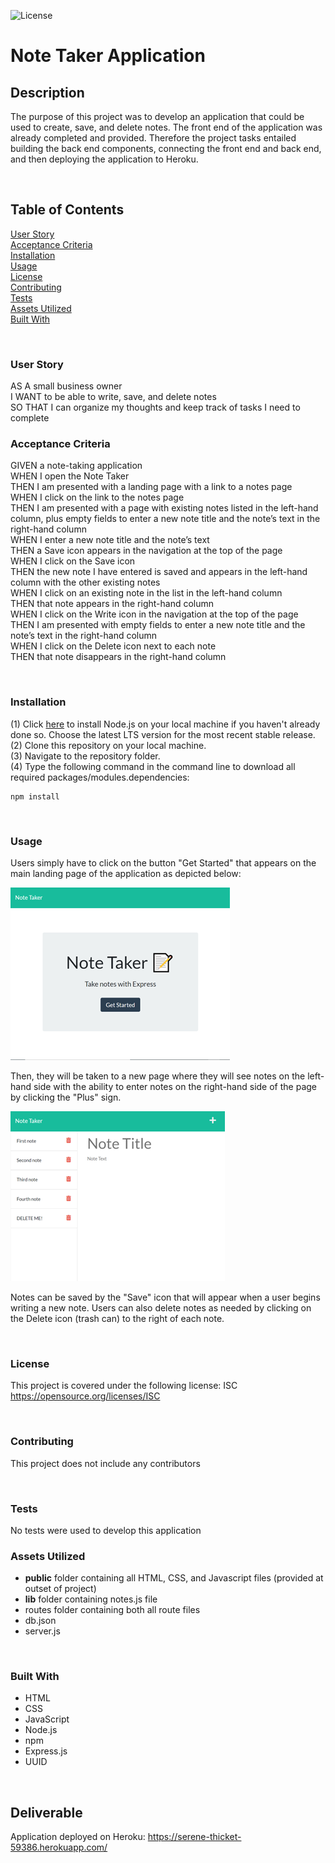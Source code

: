 ![License](https://img.shields.io/badge/License-ISC-ff69b4)

# **Note Taker Application**

## **Description**
The purpose of this project was to develop an application that could be used to create, save, and delete notes. The front end of the application was already completed and provided. Therefore the project tasks entailed building the back end components, connecting the front end and back end, and then deploying the application to Heroku.

<br>

## **Table of Contents**
[User Story](#user-story)<br>
[Acceptance Criteria](#acceptance-criteria)<br>
[Installation](#installation)<br>
[Usage](#usage)<br>
[License](#license)<br>
[Contributing](#contributing)<br>
[Tests](#tests)<br>
[Assets Utilized](#assets-utilized)<br>
[Built With](#built-with)<br>

<br>

### **User Story**
AS A small business owner<br>
I WANT to be able to write, save, and delete notes<br>
SO THAT I can organize my thoughts and keep track of tasks I need to complete<br>

### **Acceptance Criteria**
GIVEN a note-taking application<br>
WHEN I open the Note Taker<br>
THEN I am presented with a landing page with a link to a notes page<br>
WHEN I click on the link to the notes page<br>
THEN I am presented with a page with existing notes listed in the left-hand column, plus empty fields to enter a new note title and the note’s text in the right-hand column<br>
WHEN I enter a new note title and the note’s text<br>
THEN a Save icon appears in the navigation at the top of the page<br>
WHEN I click on the Save icon<br>
THEN the new note I have entered is saved and appears in the left-hand column with the other existing notes<br>
WHEN I click on an existing note in the list in the left-hand column<br>
THEN that note appears in the right-hand column<br>
WHEN I click on the Write icon in the navigation at the top of the page<br>
THEN I am presented with empty fields to enter a new note title and the note’s text in the right-hand column<br>
WHEN I click on the Delete icon next to each note<br>
THEN that note disappears in the right-hand column<br>

<br>

### **Installation**
(1) Click [here](https://nodejs.org/en/) to install Node.js on your local machine if you haven't already done so. Choose the latest LTS version for the most recent stable release.<br> 
(2) Clone this repository on your local machine.<br>
(3) Navigate to the repository folder.<br>
(4) Type the following command in the command line to download all required packages/modules.dependencies:<br>

    npm install

<br>

### **Usage**
Users simply have to click on the button "Get Started" that appears on the main landing page of the application as depicted below:

![alt text](images/screen-shot-landing-page.png)

Then, they will be taken to a new page where they will see notes on the left-hand side with the ability to enter notes on the right-hand side of the page by clicking the "Plus" sign. 

![alt text](images/screen-shot-notes-page.png)

Notes can be saved by the "Save" icon that will appear when a user begins writing a new note. Users can also delete notes as needed by clicking on the Delete icon (trash can) to the right of each note. 

<br>

### **License**
  This project is covered under the following license: ISC<br>
  https://opensource.org/licenses/ISC


<br>

### **Contributing**
This project does not include any contributors

<br>

### **Tests**
No tests were used to develop this application

### **Assets Utilized** 

- __public__ folder containing all HTML, CSS, and Javascript files (provided at outset of project)
- __lib__ folder containing notes.js file
- routes folder containing both all route files
- db.json
- server.js

<br>

### **Built With**
* HTML 
* CSS 
* JavaScript
* Node.js
* npm
* Express.js
* UUID

<br>

 ## **Deliverable**<br>
 Application deployed on Heroku:
 https://serene-thicket-59386.herokuapp.com/
